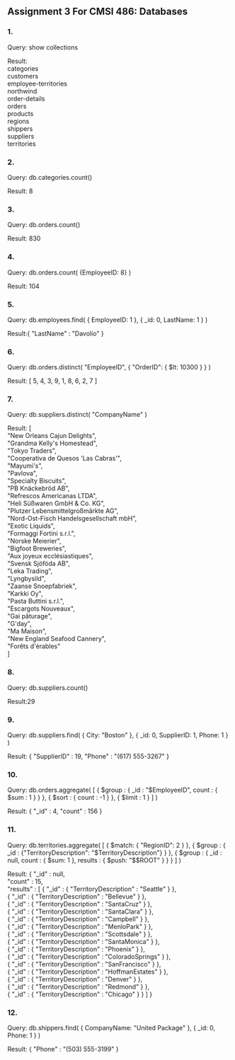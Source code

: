 ## Assignment 3 For CMSI 486: Databases

### 1.
Query: show collections

Result:\
categories\
customers\
employee-territories\
northwind\
order-details\
orders\
products\
regions\
shippers\
suppliers\
territories


### 2.
Query: db.categories.count()

Result: 8

### 3.
Query: db.orders.count()

Result: 830

### 4.
Query: db.orders.count( {EmployeeID: 8} )

Result: 104

### 5.
Query: db.employees.find( { EmployeeID: 1 }, { _id: 0, LastName: 1 } )

Result:{ "LastName" : "Davolio" }

### 6.
Query: db.orders.distinct( "EmployeeID", { "OrderID": { $lt: 10300 } } )

Result: [ 5, 4, 3, 9, 1, 8, 6, 2, 7 ]

### 7. 
Query: db.suppliers.distinct( "CompanyName" )

Result: [  
	"New Orleans Cajun Delights",  
	"Grandma Kelly's Homestead",  
	"Tokyo Traders",  
	"Cooperativa de Quesos 'Las Cabras'",  
	"Mayumi's",  
	"Pavlova",  
	"Specialty Biscuits",  
	"PB Knäckebröd AB",  
	"Refrescos Americanas LTDA",  
	"Heli Süßwaren GmbH & Co. KG",  
	"Plutzer Lebensmittelgroßmärkte AG",  
	"Nord-Ost-Fisch Handelsgesellschaft mbH",  
	"Exotic Liquids",  
	"Formaggi Fortini s.r.l.",  
	"Norske Meierier",  
	"Bigfoot Breweries",  
	"Aux joyeux ecclésiastiques",  
	"Svensk Sjöföda AB",  
	"Leka Trading",  
	"Lyngbysild",  
	"Zaanse Snoepfabriek",  
	"Karkki Oy",  
	"Pasta Buttini s.r.l.",  
	"Escargots Nouveaux",  
	"Gai pâturage",  
	"G'day",  
	"Ma Maison",  
	"New England Seafood Cannery",  
	"Forêts d'érables"  
]  

### 8. 
Query: db.suppliers.count()

Result:29

### 9. 
Query: db.suppliers.find( { City: "Boston" }, { _id: 0, SupplierID: 1, Phone: 1 } )

Result: { "SupplierID" : 19, "Phone" : "(617) 555-3267" }

### 10. 
Query: db.orders.aggregate( [ { $group : { _id : "$EmployeeID", count : { $sum : 1 } } }, { $sort : { count : -1 } }, { $limit : 1 } ] )

Result: { "_id" : 4, "count" : 156 }

### 11. 
Query: db.territories.aggregate( [ { $match: { "RegionID": 2 } }, { $group : { _id : {"TerritoryDescription": "$TerritoryDescription"} } }, { $group : { _id : null, count : { $sum: 1 }, results : { $push: "$$ROOT" } } } ] )

Result: { "_id" : null,  
"count" : 15,  
"results" : [ { "_id" : { "TerritoryDescription" : "Seattle" } },  
{ "_id" : { "TerritoryDescription" : "Bellevue" } },  
{ "_id" : { "TerritoryDescription" : "SantaCruz" } },  
{ "_id" : { "TerritoryDescription" : "SantaClara" } },  
{ "_id" : { "TerritoryDescription" : "Campbell" } },  
{ "_id" : { "TerritoryDescription" : "MenloPark" } },  
{ "_id" : { "TerritoryDescription" : "Scottsdale" } },  
{ "_id" : { "TerritoryDescription" : "SantaMonica" } },  
{ "_id" : { "TerritoryDescription" : "Phoenix" } },  
{ "_id" : { "TerritoryDescription" : "ColoradoSprings" } },  
{ "_id" : { "TerritoryDescription" : "SanFrancisco" } },  
{ "_id" : { "TerritoryDescription" : "HoffmanEstates" } },  
{ "_id" : { "TerritoryDescription" : "Denver" } },  
{ "_id" : { "TerritoryDescription" : "Redmond" } },  
{ "_id" : { "TerritoryDescription" : "Chicago" } } ] }

### 12. 
Query: db.shippers.find( { CompanyName: "United Package" }, { _id: 0, Phone: 1 } )

Result: { "Phone" : "(503) 555-3199" }







